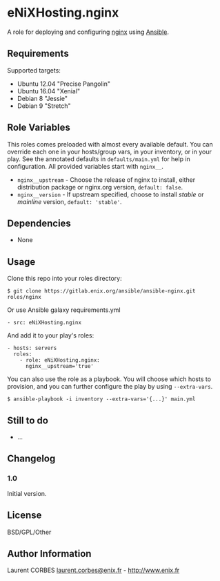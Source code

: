 eNiXHosting.nginx
=================

A role for deploying and configuring [nginx](http://nginx.org) using [Ansible](http://www.ansible.com/).

Requirements
------------

Supported targets:

- Ubuntu 12.04 "Precise Pangolin"
- Ubuntu 16.04 "Xenial"
- Debian 8 "Jessie"
- Debian 9 "Stretch"



Role Variables
--------------

This roles comes preloaded with almost every available default. You can override each one in your hosts/group vars, in your inventory, or in your play. See the annotated defaults in `defaults/main.yml` for help in configuration. All provided variables start with `nginx__`.

- `nginx__upstream` - Choose the release of nginx to install, either distribution package or nginx.org version, `default: false`.
- `nginx__version` - If upstream specified, choose to install *stable* or *mainline* version, `default: 'stable'`.

Dependencies
------------

- None


Usage
-----

Clone this repo into your roles directory:

    $ git clone https://gitlab.enix.org/ansible/ansible-nginx.git roles/nginx

Or use Ansible galaxy requirements.yml

    - src: eNiXHosting.nginx


And add it to your play's roles:

    - hosts: servers
      roles:
        - role: eNiXHosting.nginx:
          nginx__upstream='true'


You can also use the role as a playbook. You will choose which hosts to provision, and you can further configure the play by using `--extra-vars`.

    $ ansible-playbook -i inventory --extra-vars='{...}' main.yml


Still to do
-----------

- ...


Changelog
---------

### 1.0

Initial version.

License
-------

BSD/GPL/Other

Author Information
------------------

Laurent CORBES <laurent.corbes@enix.fr> - http://www.enix.fr
